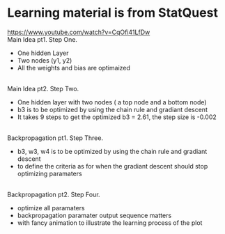 # Learning material is from StatQuest <br>
https://www.youtube.com/watch?v=CqOfi41LfDw
<br> Main Idea pt1. Step One. <br>
- One hidden Layer
- Two nodes (y1, y2)
- All the weights and bias are optimaized

<br> Main Idea pt2. Step Two. <br>
- One hidden layer with two nodes ( a top node and a bottom node)
- b3 is to be optimized by using the chain rule and gradiant descent
- It takes 9 steps to get the optimized b3 = 2.61, the step size is -0.002

<br> Backpropagation pt1. Step Three. <br>
- b3, w3, w4 is to be optimized by using the chain rule and gradiant descent
- to define the criteria as for when the gradiant descent should stop optimizing paramaters

<br> Backpropagation pt2. Step Four. <br>
- optimize all paramaters
- backpropagation paramater output sequence matters
- with fancy animation to illustrate the learning process of the plot
